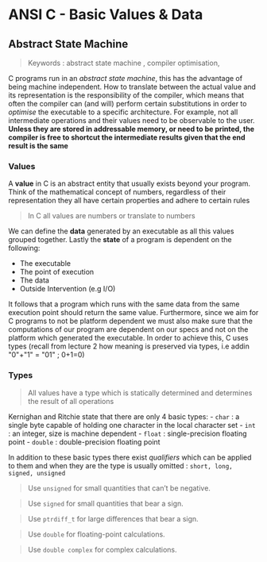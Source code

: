 # ANSI C - Basic Values & Data

## Abstract State Machine

> Keywords : abstract state machine , compiler optimisation,

C programs run in an *abstract state machine*, this has the advantage of being machine independent. How to translate between the actual value and its representation is the responsibility of the compiler, which means that often the compiler can (and will) perform certain substitutions in order to *optimise* the executable to a specific architecture. 
For example, not all intermediate operations and their values need to be observable to the user. **Unless they are stored in addressable memory, or need to be printed, the compiler is free to shortcut the intermediate results given that the end result is the same**

### Values

A **value** in C is an abstract entity that usually exists beyond your program. Think of the mathematical concept of numbers, regardless of their representation they all have certain properties and adhere to certain rules

> In C all values are numbers or translate to numbers

We can define the **data** generated by an executable as all this values grouped together. Lastly the **state** of a program is dependent on the following:

  - The executable
  - The point of execution
  - The data
  - Outside Intervention (e.g I/O)

It follows that a program which runs with the same data from the same execution point should return the same value. Furthermore, since we aim for C programs to not be platform dependent we must also make sure that the computations of our program are dependent on our specs and not on the platform which generated the executable. In order to achieve this, C uses types (recall from lecture 2 how meaning is preserved via types, i.e addin "0"+"1" = "01" ; 0+1=0)

### Types

> All values have a type which is statically determined and determines the result of all operations

Kernighan and Ritchie state that there are only 4 basic types:
    - `char` : a single byte capable of holding one character in the local character set
    - `int` : an integer, size is machine dependent
    - `float` : single-precision floating point
    - `double` : double-precision floating point

In addition to these basic types there exist *qualifiers* which can be applied to them and when they
are the type is usually omitted : `short, long, signed, unsigned` 

 > Use `unsigned` for small quantities that can’t be negative.

 > Use `signed` for small quantities that bear a sign.

 > Use `ptrdiff_t` for large differences that bear a sign.

 > Use `double` for floating-point calculations.

 > Use `double complex` for complex calculations.





